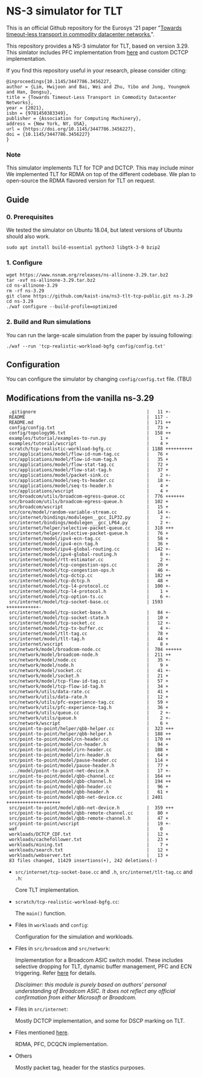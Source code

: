 # NS-3 simulator for TLT
This is an official Github repository for the Eurosys '21 paper "[Towards timeout-less transport in commodity datacenter networks.](https://dl.acm.org/doi/10.1145/3447786.3456227)".

This repository provides a NS-3 simulator for TLT, based on version 3.29.
This simlator includes PFC implementation from [here](https://github.com/bobzhuyb/ns3-rdma) and custom DCTCP implementation.

If you find this repository useful in your research, please consider citing:
```
@inproceedings{10.1145/3447786.3456227,
author = {Lim, Hwijoon and Bai, Wei and Zhu, Yibo and Jung, Youngmok and Han, Dongsu},
title = {Towards Timeout-Less Transport in Commodity Datacenter Networks},
year = {2021},
isbn = {9781450383349},
publisher = {Association for Computing Machinery},
address = {New York, NY, USA},
url = {https://doi.org/10.1145/3447786.3456227},
doi = {10.1145/3447786.3456227}
}
```

### Note
This simulator implements TLT for TCP and DCTCP. This may include minor We implemented TLT for RDMA on top of the different codebase. We plan to open-source the RDMA flavored version for TLT on request.

## Guide
### 0. Prerequisites
We tested the simulator on Ubuntu 18.04, but latest versions of Ubuntu should also work.
```
sudo apt install build-essential python3 libgtk-3-0 bzip2
```
### 1. Configure
```
wget https://www.nsnam.org/releases/ns-allinone-3.29.tar.bz2
tar -xvf ns-allinone-3.29.tar.bz2
cd ns-allinone-3.29
rm -rf ns-3.29
git clone https://github.com/kaist-ina/ns3-tlt-tcp-public.git ns-3.29
cd ns-3.29
./waf configure --build-profile=optimized
```

### 2. Build and Run simulations
You can run the large-scale simulation from the paper by issuing following:

```
./waf --run 'tcp-realistic-workload-bgfg config/config.txt'
```

## Configuration
You can configure the simulator by changing `config/config.txt` file. (TBU)

## Modifications from the vanilla ns-3.29

```
 .gitignore                                         |   11 +-
 README                                             |  117 -
 README.md                                          |  171 ++
 config/config.txt                                  |   73 +
 config/topology96.txt                              |  158 ++
 examples/tutorial/examples-to-run.py               |    1 +
 examples/tutorial/wscript                          |    4 +
 scratch/tcp-realistic-workload-bgfg.cc             | 1188 ++++++++++
 src/applications/model/flow-id-num-tag.cc          |   76 +
 src/applications/model/flow-id-num-tag.h           |   35 +
 src/applications/model/flow-stat-tag.cc            |   72 +
 src/applications/model/flow-stat-tag.h             |   37 +
 src/applications/model/packet-sink.cc              |    2 +-
 src/applications/model/seq-ts-header.cc            |   18 +-
 src/applications/model/seq-ts-header.h             |    4 +
 src/applications/wscript                           |    4 +
 src/broadcom/utils/broadcom-egress-queue.cc        |  776 +++++++
 src/broadcom/utils/broadcom-egress-queue.h         |  102 +
 src/broadcom/wscript                               |   15 +
 src/core/model/random-variable-stream.cc           |   14 +-
 src/internet/bindings/modulegen__gcc_ILP32.py      |    2 +-
 src/internet/bindings/modulegen__gcc_LP64.py       |    2 +-
 src/internet/helper/selective-packet-queue.cc      |  318 +++
 src/internet/helper/selective-packet-queue.h       |   76 +
 src/internet/model/ipv4-ecn-tag.cc                 |   58 +
 src/internet/model/ipv4-ecn-tag.h                  |   36 +
 src/internet/model/ipv4-global-routing.cc          |  142 +-
 src/internet/model/ipv4-global-routing.h           |    8 +-
 src/internet/model/rtt-estimator.cc                |    2 +-
 src/internet/model/tcp-congestion-ops.cc           |   20 +
 src/internet/model/tcp-congestion-ops.h            |   46 +-
 src/internet/model/tcp-dctcp.cc                    |  182 ++
 src/internet/model/tcp-dctcp.h                     |   48 +
 src/internet/model/tcp-l4-protocol.cc              |  100 +-
 src/internet/model/tcp-l4-protocol.h               |    1 +
 src/internet/model/tcp-option-ts.cc                |    6 +-
 src/internet/model/tcp-socket-base.cc              | 1593 ++++++++++++-
 src/internet/model/tcp-socket-base.h               |   84 +-
 src/internet/model/tcp-socket-state.h              |   10 +
 src/internet/model/tcp-socket.cc                   |   12 +-
 src/internet/model/tcp-tx-buffer.cc                |    4 +-
 src/internet/model/tlt-tag.cc                      |   78 +
 src/internet/model/tlt-tag.h                       |   44 +
 src/internet/wscript                               |    8 +
 src/network/model/broadcom-node.cc                 |  704 ++++++
 src/network/model/broadcom-node.h                  |  211 ++
 src/network/model/node.cc                          |   35 +-
 src/network/model/node.h                           |    9 +
 src/network/model/socket.cc                        |   41 +-
 src/network/model/socket.h                         |   21 +
 src/network/model/tcp-flow-id-tag.cc               |   57 +
 src/network/model/tcp-flow-id-tag.h                |   34 +
 src/network/utils/data-rate.cc                     |   41 +
 src/network/utils/data-rate.h                      |   12 +
 src/network/utils/pfc-experience-tag.cc            |   59 +
 src/network/utils/pfc-experience-tag.h             |   36 +
 src/network/utils/queue.cc                         |    2 +-
 src/network/utils/queue.h                          |    2 +-
 src/network/wscript                                |    6 +
 src/point-to-point/helper/qbb-helper.cc            |  323 +++
 src/point-to-point/helper/qbb-helper.h             |  188 ++
 src/point-to-point/model/cn-header.cc              |  170 ++
 src/point-to-point/model/cn-header.h               |   94 +
 src/point-to-point/model/irn-header.cc             |  108 +
 src/point-to-point/model/irn-header.h              |   64 +
 src/point-to-point/model/pause-header.cc           |  114 +
 src/point-to-point/model/pause-header.h            |   77 +
 .../model/point-to-point-net-device.h              |   17 +-
 src/point-to-point/model/qbb-channel.cc            |  164 ++
 src/point-to-point/model/qbb-channel.h             |  194 ++
 src/point-to-point/model/qbb-header.cc             |   96 +
 src/point-to-point/model/qbb-header.h              |   61 +
 src/point-to-point/model/qbb-net-device.cc         | 2401 ++++++++++++++++++++
 src/point-to-point/model/qbb-net-device.h          |  359 +++
 src/point-to-point/model/qbb-remote-channel.cc     |   80 +
 src/point-to-point/model/qbb-remote-channel.h      |   47 +
 src/point-to-point/wscript                         |   19 +-
 waf                                                |    0
 workloads/DCTCP_CDF.txt                            |   12 +
 workloads/cachefollower.txt                        |   23 +
 workloads/mining.txt                               |    7 +
 workloads/search.txt                               |   12 +
 workloads/webserver.txt                            |   13 +
 83 files changed, 11429 insertions(+), 242 deletions(-)
```

- `src/internet/tcp-socket-base.cc` and `.h`, `src/internet/tlt-tag.cc` and `.h`:

  Core TLT implementation.

- `scratch/tcp-realistic-workload-bgfg.cc`:

  The `main()` function.

- Files in `workloads` and `config`:

  Configuration for the simulation and workloads.

- Files in `src/broadcom` and `src/network`:

  Implementation for a Broadcom ASIC switch model. These includes selective dropping for TLT, dynamic buffer management, PFC and ECN triggering. Refer [here](https://github.com/bobzhuyb/ns3-rdma#what-did-we-add-exactly) for details.

  *Disclaimer: this module is purely based on authors' personal understanding of Broadcom ASIC. It does not reflect any official confirmation from either Microsoft or Broadcom.*

- Files in `src/internet`:

  Mostly DCTCP implementation, and some for DSCP marking on TLT.

- Files mentioned [here](https://github.com/bobzhuyb/ns3-rdma#what-did-we-add-exactly).

  RDMA, PFC, DCQCN implementation.

- Others

  Mostly packet tag, header for the stastics purposes.

